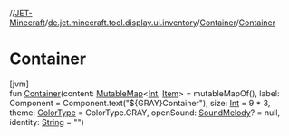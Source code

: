 //[JET-Minecraft](../../../index.md)/[de.jet.minecraft.tool.display.ui.inventory](../index.md)/[Container](index.md)/[Container](-container.md)

# Container

[jvm]\
fun [Container](-container.md)(content: [MutableMap](https://kotlinlang.org/api/latest/jvm/stdlib/kotlin.collections/-mutable-map/index.html)&lt;[Int](https://kotlinlang.org/api/latest/jvm/stdlib/kotlin/-int/index.html), [Item](../../de.jet.minecraft.tool.display.item/-item/index.md)&gt; = mutableMapOf(), label: Component = Component.text("${GRAY}Container"), size: [Int](https://kotlinlang.org/api/latest/jvm/stdlib/kotlin/-int/index.html) = 9 * 3, theme: [ColorType](../../de.jet.minecraft.tool.display.color/-color-type/index.md) = ColorType.GRAY, openSound: [SoundMelody](../../de.jet.minecraft.tool.effect.sound/-sound-melody/index.md)? = null, identity: [String](https://kotlinlang.org/api/latest/jvm/stdlib/kotlin/-string/index.html) = "")
